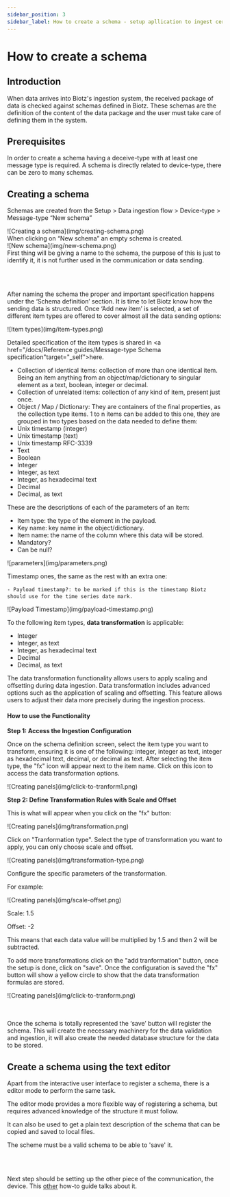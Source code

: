 ```yaml
---
sidebar_position: 3
sidebar_label: How to create a schema - setup apllication to ingest certain data
---
```


# How to create a schema

## Introduction

When data arrives into Biotz's ingestion system, the received package of data is checked against schemas defined in Biotz. These schemas are the definition of the content of the data package and the user must take care of defining them in the system.
## Prerequisites

In order to create a schema having a deceive-type with at least one message type is required. A schema is directly related to device-type, there can be zero to many schemas.

## Creating a schema

Schemas are created from the Setup > Data ingestion flow > Device-type > Message-type “New schema”

<div class="tutorial-image-container">
![Creating a schema](img/creating-schema.png)
</div>
When clicking on “New schema” an empty schema is created.

<div class="tutorial-image-container">
![New schema](img/new-schema.png)
</div>
First thing will be giving a name to the schema, the purpose of this is just to identify it, it is not further used in the communication or data sending.

<br></br>

After naming the schema the proper and important specification happens under the ‘Schema definition’ section. It is time to let Biotz know how the sending data is structured. Once ‘Add new item’ is selected, a set of different item types are offered to cover almost all the data sending options:

<div class="tutorial-image-container">
![Item types](img/item-types.png)
</div>

Detailed specification of the item types is shared in <a href="/docs/Reference guides/Message-type Schema specification"target="_self">here</a>.
‍
- Collection of identical items: collection of more than one identical item. Being an item anything from an object/map/dictionary to singular element as a text, boolean, integer or decimal.
- Collection of unrelated items: collection of any kind of item, present just once.
- Object / Map / Dictionary: They are containers of the final properties, as the collection type items. 1 to n items can be added to this one, they are grouped in two types based on the data needed to define them:
- Unix timestamp (integer)
- Unix timestamp (text)
- Unix timestamp RFC-3339
- Text
- Boolean
- Integer
- Integer, as text
- Integer, as hexadecimal text
- Decimal
- Decimal, as text

These are the descriptions of each of the parameters of an item:

- Item type: the type of the element in the payload.
- Key name: key name in the object/dictionary.
- Item name: the name of the column where this data will be stored.
- Mandatory?
- Can be null?

<div class="tutorial-image-container">
![parameters](img/parameters.png)
</div>

Timestamp ones, the same as the rest with an extra one:

    - Payload timestamp?: to be marked if this is the timestamp Biotz should use for the time series date mark.

<div class="tutorial-image-container">
![Payload Timestamp](img/payload-timestamp.png)
</div>



To the following item types, **data transformation** is applicable:

- Integer
- Integer, as text
- Integer, as hexadecimal text
- Decimal
- Decimal, as text

The data transformation functionality allows users to apply scaling and offsetting during data ingestion.
Data transformation includes advanced options such as the application of scaling and offsetting. This feature allows users to adjust their data more precisely during the ingestion process.

#### How to use the Functionality

**Step 1: Access the Ingestion Configuration**


Once on the schema definition screen, select the item type you want to transform, ensuring it is one of the following: integer, integer as text, integer as hexadecimal text, decimal, or decimal as text. After selecting the item type, the "fx" icon will appear next to the item name. Click on this icon to access the data transformation options.

<div class="tutorial-image-container">
    ![Creating panels](img/click-to-tranform1.png)
</div>

**Step 2: Define Transformation Rules with Scale and Offset**

This is what will appear when you click on the "fx" button:

<div class="tutorial-image-container">
    ![Creating panels](img/transformation.png)
</div>

Click on "Tranformation type".
Select the type of transformation you want to apply, you can only choose scale and offset.

<div class="tutorial-image-container">
    ![Creating panels](img/transformation-type.png)
</div>

Configure the specific parameters of the transformation.

For example:

<div class="tutorial-image-container">
    ![Creating panels](img/scale-offset.png)
</div>

Scale: 1.5

Offset: -2

This means that each data value will be multiplied by 1.5 and then 2 will be subtracted.

To add more transformations click on the "add tranformation" button, once the setup is done, click on "save". Once the configuration is saved the "fx" button will show a yellow circle to show that the data transformation formulas are stored.

<div class="tutorial-image-container">
    ![Creating panels](img/click-to-tranform.png)
</div>

<br>
</br>

Once the schema is totally represented the ‘save’ button will register the schema. This will create the necessary machinery for the data validation and ingestion, it will also create the needed database structure for the data to be stored.



## Create a schema using the text editor

Apart from the interactive user interface to register a schema, there is a editor mode to perform the same task.

The editor mode provides a more flexible way of registering a schema, but requires advanced knowledge of the structure it must follow.

It can also be used to get a plain text description of the schema that can be copied and saved to local files.

The scheme must be a valid schema to be able to 'save' it.

<br></br>

Next step should be setting up the other piece of the communication, the device. This <a href="./How to publish device data" target="_self">other</a>
 how-to guide talks about it.



‍

